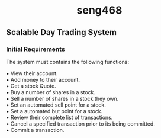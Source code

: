 **<center><h1> seng468 </h1></center>**
<h2>Scalable Day Trading System</h2>
<h3>Initial Requirements</h3>

The system must contains the following functions:

• View their account.<br>
• Add money to their account.<br>
• Get a stock Quote.<br>
• Buy a number of shares in a stock.<br>
• Sell a number of shares in a stock they own.<br>
• Set an automated sell point for a stock.<br>
• Set a automated but point for a stock.<br>
• Review their complete list of transactions.<br>
• Cancel a specified transaction prior to its being committed.<br>
• Commit a transaction.<br>
